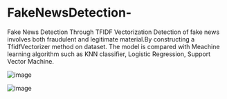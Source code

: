 # FakeNewsDetection-
Fake News Detection Through TFIDF Vectorization 
Detection of fake news involves both fraudulent and legitimate material.By constructing  a TfidfVectorizer method on  dataset.
The model is compared with Meachine learning algorithm such as KNN classifier, Logistic Regression, Support Vector Machine.

![image](https://user-images.githubusercontent.com/20492104/210208986-54ae9b13-83c6-4923-9200-263482371f40.png)


![image](https://user-images.githubusercontent.com/20492104/210208823-e270504d-4686-472a-a979-7202fb156a85.png)

